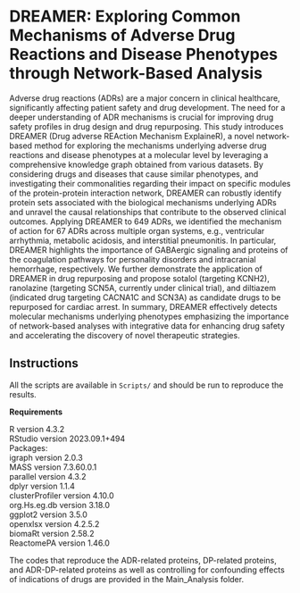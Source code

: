 # DREAMER: Exploring Common Mechanisms of Adverse Drug Reactions and Disease Phenotypes through Network-Based Analysis

Adverse drug reactions (ADRs) are a major concern in clinical healthcare, significantly 
affecting patient safety and drug development. The need for a deeper understanding of ADR 
mechanisms is crucial for improving drug safety profiles in drug design and drug repurposing. 
This study introduces DREAMER (Drug adverse REAction Mechanism ExplaineR), a novel 
network-based method for exploring the mechanisms underlying adverse drug reactions and 
disease phenotypes at a molecular level by leveraging a comprehensive knowledge graph 
obtained from various datasets. By considering drugs and diseases that cause similar 
phenotypes, and investigating their commonalities regarding their impact on specific modules 
of the protein-protein interaction network, DREAMER can robustly identify protein sets 
associated with the biological mechanisms underlying ADRs and unravel the causal 
relationships that contribute to the observed clinical outcomes. Applying DREAMER to 649 
ADRs, we identified the mechanism of action for 67 ADRs across multiple organ systems, e.g., 
ventricular arrhythmia, metabolic acidosis, and interstitial pneumonitis. In particular, 
DREAMER highlights the importance of GABAergic signaling and proteins of the coagulation 
pathways for personality disorders and intracranial hemorrhage, respectively. We further 
demonstrate the application of DREAMER in drug repurposing and propose sotalol (targeting 
KCNH2), ranolazine (targeting SCN5A, currently under clinical trial), and diltiazem 
(indicated drug targeting CACNA1C and SCN3A) as candidate drugs to be repurposed for cardiac 
arrest. In summary, DREAMER effectively detects molecular mechanisms underlying phenotypes 
emphasizing the importance of network-based analyses with integrative data for enhancing drug 
safety and accelerating the discovery of novel therapeutic strategies.


## Instructions
All the scripts are available in ```Scripts/``` and should be run to reproduce the 
results.

**Requirements**


R version 4.3.2\
RStudio version 2023.09.1+494\
Packages:\
igraph version 2.0.3\
MASS version 7.3.60.0.1\
parallel version 4.3.2\
dplyr version 1.1.4\
clusterProfiler version 4.10.0\
org.Hs.eg.db version 3.18.0\
ggplot2 version 3.5.0\
openxlsx version 4.2.5.2\
biomaRt version 2.58.2\
ReactomePA version 1.46.0

The codes that reproduce the ADR-related proteins, DP-related proteins, and ADR-DP-related proteins as well as controlling for confounding effects of indications of drugs are provided in the Main_Analysis folder.   






